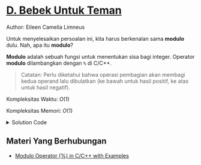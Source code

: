 # [D. Bebek Untuk Teman](https://tlx.toki.id/courses/basic/chapters/03/problems/D)

Author: Eileen Camelia Limneus

Untuk menyelesaikan persoalan ini, kita harus berkenalan sama **modulo** dulu. Nah, apa itu **modulo**?

**Modulo** adalah sebuah fungsi untuk menentukan sisa bagi integer. Operator **modulo** dilambangkan dengan `%` di C/C++.

>Catatan: Perlu diketahui bahwa operasi pembagian akan membagi kedua operand lalu dibulatkan (ke bawah untuk hasil positif, ke atas untuk hasil negatif).

Kompleksitas Waktu: $O(1)$

Kompleksitas Memori: $O(1)$

<details>
  <summary>Solution Code</summary>

```c++
#include <bits/stdc++.h>
using namespace std;

int main() {
  int n, m, sisa;
  cin >> n >> m;

  sisa = n % m;
  cout << "masing-masing " << n / m << "\n";
  if (sisa == 0) {
    cout << "bersisa 0";
  } else {
    cout << "bersisa " << sisa;
  }
}
```
</details>

## Materi Yang Berhubungan
    
- [Modulo Operator (%) in C/C++ with Examples](https://www.geeksforgeeks.org/modulo-operator-in-c-cpp-with-examples/)

